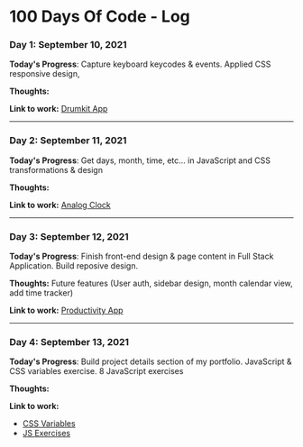 # 100 Days Of Code - Log

### Day 1: September 10, 2021

**Today's Progress**: Capture keyboard keycodes & events. Applied CSS responsive design,

**Thoughts:**

**Link to work:** [Drumkit App](https://codesandbox.io/embed/day-1-javascript30-challenge-4l0wm?autoresize=1&fontsize=14&hidenavigation=1&theme=dark&view=preview)

***

### Day 2: September 11, 2021

**Today's Progress**: Get days, month, time, etc... in JavaScript and CSS transformations & design

**Thoughts:**

**Link to work:** [Analog Clock](https://codesandbox.io/embed/day-2-javascript30-challenge-5sftm?autoresize=1&fontsize=14&hidenavigation=1&theme=dark&view=previewm)

***

### Day 3: September 12, 2021

**Today's Progress**: Finish front-end design & page content in Full Stack Application. Build reposive design.

**Thoughts:** Future features (User auth, sidebar design, month calendar view, add time tracker)

**Link to work:** [Productivity App](https://productivity-track-in.herokuapp.com/)

***

### Day 4: September 13, 2021

**Today's Progress**: Build project details section of my portfolio. JavaScript & CSS variables exercise. 8 JavaScript exercises

**Thoughts:** 

**Link to work:** 

- [CSS Variables](https://codesandbox.io/embed/day-3-javascript30-challenge-uh5tz?autoresize=1&fontsize=14&hidenavigation=1&theme=dark&view=preview)
- [JS Exercises](https://codesandbox.io/embed/day-4-javascript30-challenge-9yk81?autoresize=1&fontsize=14&hidenavigation=1&theme=dark&view=preview)
